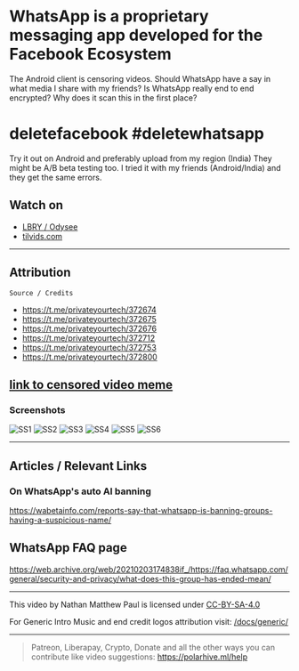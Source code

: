 # WhatsApp is a proprietary messaging app developed for the Facebook Ecosystem

The Android client is censoring videos. Should WhatsApp have a say in what media I share with my friends? Is WhatsApp really end to end encrypted? Why does it scan this in the first place?
# deletefacebook #deletewhatsapp

Try it out on Android and preferably upload from my region (India) They might be A/B beta testing too. I tried it with my friends (Android/India) and they get the same errors.

## Watch on

- [LBRY / Odysee](https://odysee.com/@polarhive:e/WhatsApp-Facebook-is-Censoring-your-Photos-Videos-Status-and-DMs:6)
- [tilvids.com](https://tilvids.com/videos/watch/97d61e87-57ac-4c5c-9e6d-708d0309f993)

---

## Attribution

``Source / Credits``

- <https://t.me/privateyourtech/372674>
- <https://t.me/privateyourtech/372675>
- <https://t.me/privateyourtech/372676>
- <https://t.me/privateyourtech/372712>
- <https://t.me/privateyourtech/372753>
- <https://t.me/privateyourtech/372800>

## [link to censored video meme](https://codeberg.org/polarhive/videos/raw/branch/main/docs/whatsapp-censor/WhatsAppCensored.zip)

### Screenshots

![SS1](https://codeberg.org/polarhive/videos/raw/branch/main/docs/whatsapp-censor/techlore_tg_group/1.webp)
![SS2](https://codeberg.org/polarhive/videos/raw/branch/main/docs/whatsapp-censor/techlore_tg_group/2.webp)
![SS3](https://codeberg.org/polarhive/videos/raw/branch/main/docs/whatsapp-censor/techlore_tg_group/3.webp)
![SS4](https://codeberg.org/polarhive/videos/raw/branch/main/docs/whatsapp-censor/techlore_tg_group/4.webp)
![SS5](https://codeberg.org/polarhive/videos/raw/branch/main/docs/whatsapp-censor/techlore_tg_group/5.webp)
![SS6](https://codeberg.org/polarhive/videos/raw/branch/main/docs/whatsapp-censor/techlore_tg_group/6.webp)

---

## Articles / Relevant Links

### On WhatsApp's auto AI banning

<https://wabetainfo.com/reports-say-that-whatsapp-is-banning-groups-having-a-suspicious-name/>

## WhatsApp FAQ page

<https://web.archive.org/web/20210203174838if_/https://faq.whatsapp.com/general/security-and-privacy/what-does-this-group-has-ended-mean/>

---
This video by Nathan Matthew Paul is licensed under [CC-BY-SA-4.0](https://creativecommons.org/licenses/by-sa/4.0/)

For Generic Intro Music and end credit logos attribution visit: [/docs/generic/](https://codeberg.org/polarhive/videos/src/branch/main/docs/generic/)

---
> Patreon, Liberapay, Crypto, Donate and all the other ways you can contribute like video suggestions: <https://polarhive.ml/help>
